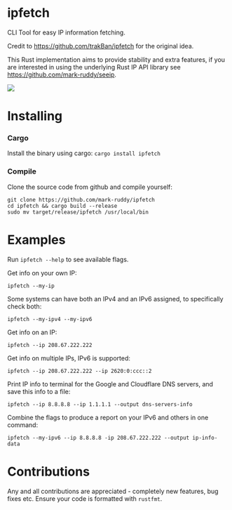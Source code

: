 # ipfetch
CLI Tool for easy IP information fetching.  

Credit to https://github.com/trakBan/ipfetch for the original idea.  

This Rust implementation aims to provide stability and extra features, if you are interested in using the underlying Rust IP API library see https://github.com/mark-ruddy/seeip.

<a href="https://asciinema.org/a/DJWnX7EL0MpBeL21yEUKlAqPo" target="_blank"><img src="https://asciinema.org/a/DJWnX7EL0MpBeL21yEUKlAqPo.svg" /></a>

# Installing
### Cargo
Install the binary using cargo:
`cargo install ipfetch`

### Compile
Clone the source code from github and compile yourself:
```
git clone https://github.com/mark-ruddy/ipfetch
cd ipfetch && cargo build --release
sudo mv target/release/ipfetch /usr/local/bin
```

# Examples
Run `ipfetch --help` to see available flags.  

Get info on your own IP:
```
ipfetch --my-ip
```

Some systems can have both an IPv4 and an IPv6 assigned, to specifically check both:
```
ipfetch --my-ipv4 --my-ipv6
```

Get info on an IP:
```
ipfetch --ip 208.67.222.222
```

Get info on multiple IPs, IPv6 is supported:
```
ipfetch --ip 208.67.222.222 --ip 2620:0:ccc::2
```

Print IP info to terminal for the Google and Cloudflare DNS servers, and save this info to a file:
```
ipfetch --ip 8.8.8.8 --ip 1.1.1.1 --output dns-servers-info
```

Combine the flags to produce a report on your IPv6 and others in one command:
```
ipfetch --my-ipv6 --ip 8.8.8.8 -ip 208.67.222.222 --output ip-info-data
```

# Contributions
Any and all contributions are appreciated - completely new features, bug fixes etc. Ensure your code is formatted with `rustfmt`.  
